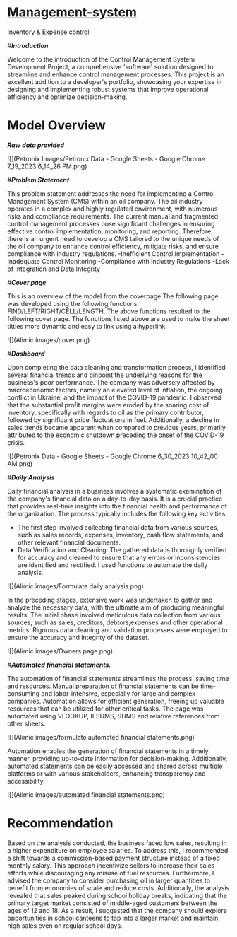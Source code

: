 # [Management-system](https://docs.google.com/spreadsheets/d/1VDj_TUVYIETJ8450qMmA0BffQf45tqBl7VpNRHaQFgM/edit#gid=1985599103)

Inventory &amp; Expense control

#***Introduction***

Welcome to the introduction of the Control Management System Development Project, a comprehensive 'software' solution designed to streamline and enhance control management processes. This project is an excellent addition to a developer's portfolio, showcasing your expertise in designing and implementing robust systems that improve operational efficiency and optimize decision-making.

# Model Overview 
***Raw data provided***

![](Petronix Images/Petronix Data - Google Sheets - Google Chrome 7_19_2023 6_14_26 PM.png)

#***Problem Statement***

This problem statement addresses the need for implementing a Control Management System (CMS) within an oil company. The oil industry operates in a complex and highly regulated environment, with numerous risks and compliance requirements. The current manual and fragmented control management processes pose significant challenges in ensuring effective control implementation, monitoring, and reporting. Therefore, there is an urgent need to develop a CMS tailored to the unique needs of the oil company to enhance control efficiency, mitigate risks, and ensure compliance with industry regulations.
-Inefficient Control Implementation
-Inadequate Control Monitoring
-Compliance with Industry Regulations
-Lack of Integration and Data Integrity


#***Cover page***

This is an overview of the model from the coverpage.The following page was developed using the following functions: FIND/LEFT/RIGHT/CELL/LENGTH. 
The above functions resulted to the following cover page. The functions listed above are used to make the sheet tittles more dynamic and easy to link using a hyperlink.

![](Alimic images/cover.png)

#***Dashboard***

Upon completing the data cleaning and transformation process, I identified several financial trends and pinpoint the underlying reasons for the business's poor performance. The company was adversely affected by macroeconomic factors, namely an elevated level of inflation, the ongoing conflict in Ukraine, and the impact of the COVID-19 pandemic. I observed that the substantial profit margins were eroded by the soaring cost of inventory, specifically with regards to oil as the primary contributor, followed by significant price fluctuations in fuel. Additionally, a decline in sales trends became apparent when compared to previous years, primarily attributed to the economic shutdown preceding the onset of the COVID-19 crisis.

![](Petronix Data - Google Sheets - Google Chrome 6_30_2023 10_42_00 AM.png)

#***Daily Analysis***

Daily financial analysis in a business involves a systematic examination of the company's financial data on a day-to-day basis. It is a crucial practice that provides real-time insights into the financial health and performance of the organization. The process typically includes the following key activities:
- The first step involved collecting financial data from various sources, such as sales records, expenses, inventory, cash flow statements, and other relevant financial documents.
- Data Verification and Cleaning: The gathered data is thoroughly verified for accuracy and cleaned to ensure that any errors or inconsistencies are identified and rectified.
I used functions to automate the daily analysis.

![](Alimic images/Formulate daily analysis.png)

In the preceding stages, extensive work was undertaken to gather and analyze the necessary data, with the ultimate aim of producing meaningful results. The initial phase involved meticulous data collection from various sources, such as sales, creditors, debtors,expenses and other operational metrics. Rigorous data cleaning and validation processes were employed to ensure the accuracy and integrity of the dataset.

![](Alimic images/Owners page.png)

#***Automated financial statements.***

The automation of financial statements streamlines the process, saving time and resources. Manual preparation of financial statements can be time-consuming and labor-intensive, especially for large and complex companies. Automation allows for efficient generation, freeing up valuable resources that can be utilized for other critical tasks. The page was automated using VLOOKUP, IFSUMS, SUMS and relative references from other sheets.

![](Alimic images/formulate automated financial statements.png)

Automation enables the generation of financial statements in a timely manner, providing up-to-date information for decision-making. Additionally, automated statements can be easily accessed and shared across multiple platforms or with various stakeholders, enhancing transparency and accessibility.

![](Alimic images/automated financial statements.png)

# Recommendation

Based on the analysis conducted, the business faced low sales, resulting in a higher expenditure on employee salaries. To address this, I recommended a shift towards a commission-based payment structure instead of a fixed monthly salary. This approach incentivize sellers to increase their sales efforts while discouraging any misuse of fuel resources. Furthermore, I advised the company to consider purchasing oil in larger quantities to benefit from economies of scale and reduce costs. Additionally, the analysis revealed that sales peaked during school holiday breaks, indicating that the primary target market consisted of middle-aged customers between the ages of 12 and 18. As a result, I suggested that the company should explore opportunities in school canteens to tap into a larger market and maintain high sales even on regular school days.
